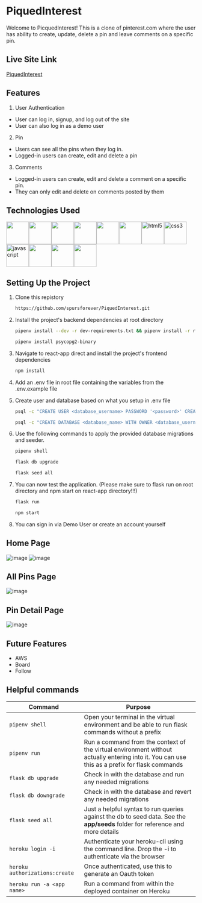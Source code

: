 # PiquedInterest
Welcome to PicquedInterest! This is a clone of pinterest.com where the user has ability to create, update, delete a pin and leave comments on a specific pin.

## Live Site Link
[PiquedInterest](https://piquedinterest.herokuapp.com/)

## Features
1. User Authentication
* User can log in, signup, and log out of the site
* User can also log in as a demo user

2. Pin
* Users can see all the pins when they log in.
* Logged-in users can create, edit and delete a pin

3. Comments
* Logged-in users can create, edit and delete a comment on a specific pin.
* They can only edit and delete on comments posted by them

## Technologies Used
<img src="https://cdn.jsdelivr.net/gh/devicons/devicon/icons/python/python-original-wordmark.svg" style="width:60px;" /><img src="https://cdn.jsdelivr.net/gh/devicons/devicon/icons/flask/flask-original.svg" style="width:60px;" /><img src="https://cdn.jsdelivr.net/gh/devicons/devicon/icons/sqlalchemy/sqlalchemy-original.svg" style="width:60px;" /><img src="https://cdn.jsdelivr.net/gh/devicons/devicon/icons/docker/docker-plain-wordmark.svg" style="width:60px;" /><img src="https://cdn.jsdelivr.net/gh/devicons/devicon/icons/react/react-original-wordmark.svg" style="width:60px;" /><img src="https://cdn.jsdelivr.net/gh/devicons/devicon/icons/redux/redux-original.svg" style="width:60px;" /><img src="https://cdn.jsdelivr.net/gh/devicons/devicon/icons/html5/html5-original-wordmark.svg" alt="html5" title="html5" width="60" /><img src="https://cdn.jsdelivr.net/gh/devicons/devicon/icons/css3/css3-original-wordmark.svg" alt="css3" title="css3" width="60" /><img src="https://cdn.jsdelivr.net/gh/devicons/devicon/icons/javascript/javascript-original.svg" alt="javascript" title="javascript" width="60" /><img src="https://cdn.jsdelivr.net/gh/devicons/devicon/icons/heroku/heroku-plain-wordmark.svg" style="width:60px;" /><img src="https://cdn.jsdelivr.net/gh/devicons/devicon/icons/git/git-original.svg" style="width:60px;" /><img src="https://cdn.jsdelivr.net/gh/devicons/devicon/icons/postgresql/postgresql-original-wordmark.svg" style="width:60px;" />

## Setting Up the Project
1. Clone this repistory

    ```bash
    https://github.com/spursforever/PiquedInterest.git
    ```

2. Install the project's backend dependencies at root directory

    ```bash
    pipenv install --dev -r dev-requirements.txt && pipenv install -r requirements.txt
    ```

    ```bash
    pipenv install psycopg2-binary
    ```

3. Navigate to react-app direct and install the project's frontend dependencies

    ```bash
    npm install
    ```

4. Add an .env file in root file containing the variables from the .env.example file

5. Create user and database based on what you setup in .env file
   ```bash
   psql -c "CREATE USER <database_username> PASSWORD '<password>' CREATEDB"
   ```
   ```bash
   psql -c "CREATE DATABASE <database_name> WITH OWNER <database_username>"
   ```

6. Use the following commands to apply the provided database migrations and seeder.

    ```bash
   pipenv shell
   ```  

   ```bash
   flask db upgrade
   ```

   ```bash
   flask seed all
   ```

8. You can now test the application. (Please make sure to flask run on root directory and npm start on react-app directory!!!)
   ```bash
   flask run
   ```

    ```bash
    npm start
    ```

9. You can sign in via Demo User or create an account yourself

## Home Page
![image](https://user-images.githubusercontent.com/94093737/181853316-9dae209d-227f-416c-af95-5fd11de5fd7e.png)
![image](https://user-images.githubusercontent.com/94093737/181853383-5ff0f3a0-2321-4207-b0fa-d607f71d4f54.png)

## All Pins Page
![image](https://user-images.githubusercontent.com/94093737/181853412-1c8f9499-e302-4cd0-9f0a-8d7eb63779f3.png)

## Pin Detail Page
![image](https://user-images.githubusercontent.com/94093737/181853435-59570876-16d6-4e6f-9a01-83e871255d14.png)

## Future Features
* AWS
* Board
* Follow

## Helpful commands

|    Command            |    Purpose    |
| -------------         | ------------- |
| `pipenv shell`        | Open your terminal in the virtual environment and be able to run flask commands without a prefix |
| `pipenv run`          | Run a command from the context of the virtual environment without actually entering into it. You can use this as a prefix for flask commands  |
| `flask db upgrade`    | Check in with the database and run any needed migrations  |
| `flask db downgrade`  | Check in with the database and revert any needed migrations  |
| `flask seed all`      | Just a helpful syntax to run queries against the db to seed data. See the **app/seeds** folder for reference and more details |
| `heroku login -i`      | Authenticate your heroku-cli using the command line. Drop the -i to authenticate via the browser |
| `heroku authorizations:create` | Once authenticated, use this to generate an Oauth token |
| `heroku run -a <app name>` | Run a command from within the deployed container on Heroku |
